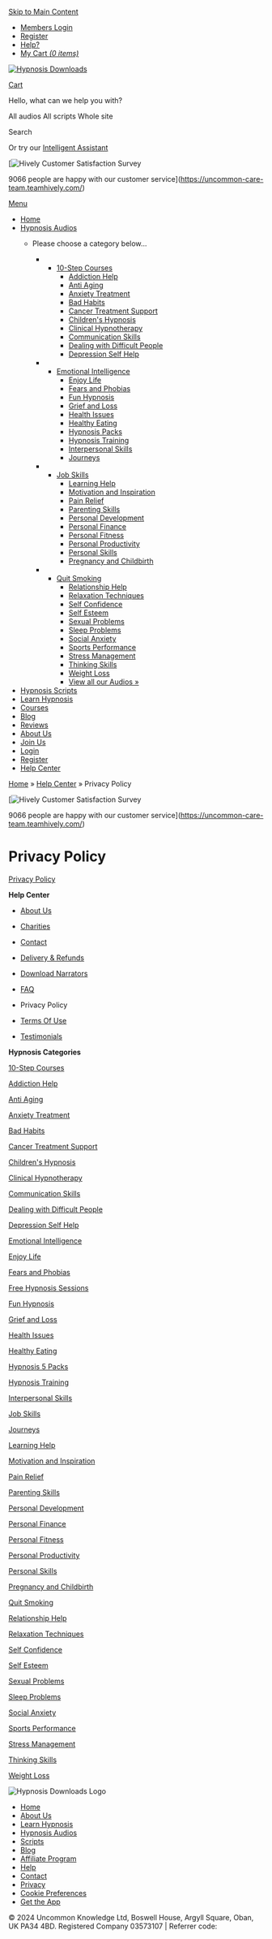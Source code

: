 [Skip to Main Content](#content)

* [Members Login](https://www.hypnosisdownloads.com/login)
* [Register](https://www.hypnosisdownloads.com/user/reg)
* [Help?](https://www.hypnosisdownloads.com/help-center)
* [My Cart _(0 items)_](https://www.hypnosisdownloads.com/cgi-bin/sgx2/shop.cgi?alt_page=shopping.html)

[![Hypnosis Downloads](//hdcdnsun2.r.worldssl.net/sites/www.hypnosisdownloads.com/themes/hypnosisnew/images/new/hd-logo-combined.png)](https://www.hypnosisdownloads.com/)

[Cart](https://www.hypnosisdownloads.com/cgi-bin/sgx2/shop.cgi?alt_page=shopping.html)

Hello, what can we help you with?

All audios All scripts Whole site

Search

Or try our [Intelligent Assistant](https://www.hypnosisdownloads.com/ai-assistant)

[![Hively Customer Satisfaction Survey](//hdcdnsun2.r.worldssl.net/sites/www.hypnosisdownloads.com/files/hively-badge.jpg)

9066 people are happy with our customer service](https://uncommon-care-team.teamhively.com/)

[Menu](#)

* [Home](https://www.hypnosisdownloads.com/)
* [Hypnosis Audios](https://www.hypnosisdownloads.com/all-downloads)
    * Please choose a category below...
        
        * * [10-Step Courses](https://www.hypnosisdownloads.com/10-steps)
            * [Addiction Help](https://www.hypnosisdownloads.com/addiction-help)
            * [Anti Aging](https://www.hypnosisdownloads.com/anti-aging)
            * [Anxiety Treatment](https://www.hypnosisdownloads.com/anxiety-treatment)
            * [Bad Habits](https://www.hypnosisdownloads.com/bad-habits)
            * [Cancer Treatment Support](https://www.hypnosisdownloads.com/cancer-treatment)
            * [Children's Hypnosis](https://www.hypnosisdownloads.com/hypnosis-for-children)
            * [Clinical Hypnotherapy](https://www.hypnosisdownloads.com/clinical-hypnotherapy)
            * [Communication Skills](https://www.hypnosisdownloads.com/communication-skills)
            * [Dealing with Difficult People](https://www.hypnosisdownloads.com/difficult-people)
            * [Depression Self Help](https://www.hypnosisdownloads.com/depression-self-help)
        * * [Emotional Intelligence](https://www.hypnosisdownloads.com/emotional-intelligence)
            * [Enjoy Life](https://www.hypnosisdownloads.com/enjoy-life)
            * [Fears and Phobias](https://www.hypnosisdownloads.com/fears-phobias)
            * [Fun Hypnosis](https://www.hypnosisdownloads.com/fun-hypnosis)
            * [Grief and Loss](https://www.hypnosisdownloads.com/grief-loss)
            * [Health Issues](https://www.hypnosisdownloads.com/health-issues)
            * [Healthy Eating](https://www.hypnosisdownloads.com/healthy-eating)
            * [Hypnosis Packs](https://www.hypnosisdownloads.com/hypnosis-packs)
            * [Hypnosis Training](https://www.hypnosisdownloads.com/hypnotherapist-courses)
            * [Interpersonal Skills](https://www.hypnosisdownloads.com/interpersonal-skills)
            * [Journeys](https://www.hypnosisdownloads.com/journeys)
        * * [Job Skills](https://www.hypnosisdownloads.com/job-skills)
            * [Learning Help](https://www.hypnosisdownloads.com/learning-help)
            * [Motivation and Inspiration](https://www.hypnosisdownloads.com/motivation-inspiration)
            * [Pain Relief](https://www.hypnosisdownloads.com/pain-relief)
            * [Parenting Skills](https://www.hypnosisdownloads.com/parenting-skills)
            * [Personal Development](https://www.hypnosisdownloads.com/personal-development)
            * [Personal Finance](https://www.hypnosisdownloads.com/personal-finance)
            * [Personal Fitness](https://www.hypnosisdownloads.com/personal-fitness)
            * [Personal Productivity](https://www.hypnosisdownloads.com/personal-productivity)
            * [Personal Skills](https://www.hypnosisdownloads.com/personal-skills)
            * [Pregnancy and Childbirth](https://www.hypnosisdownloads.com/pregnancy-childbirth)
        * * [Quit Smoking](https://www.hypnosisdownloads.com/quit-smoking)
            * [Relationship Help](https://www.hypnosisdownloads.com/relationship-problems)
            * [Relaxation Techniques](https://www.hypnosisdownloads.com/relaxation-techniques)
            * [Self Confidence](https://www.hypnosisdownloads.com/self-confidence)
            * [Self Esteem](https://www.hypnosisdownloads.com/self-esteem)
            * [Sexual Problems](https://www.hypnosisdownloads.com/sexual-problems)
            * [Sleep Problems](https://www.hypnosisdownloads.com/sleep-problems)
            * [Social Anxiety](https://www.hypnosisdownloads.com/social-anxiety)
            * [Sports Performance](https://www.hypnosisdownloads.com/sports-performance)
            * [Stress Management](https://www.hypnosisdownloads.com/stress-management)
            * [Thinking Skills](https://www.hypnosisdownloads.com/thinking-skills)
            * [Weight Loss](https://www.hypnosisdownloads.com/weight-loss)
            * [View all our Audios »](https://www.hypnosisdownloads.com/all-downloads)
* [Hypnosis Scripts](https://www.hypnosisdownloads.com/all-scripts)
* [Learn Hypnosis](https://www.hypnosisdownloads.com/learn-hypnosis)
* [Courses](https://www.hypnosisdownloads.com/hypnotherapist-courses)
* [Blog](https://www.hypnosisdownloads.com/blog)
* [Reviews](https://www.hypnosisdownloads.com/testimonials)
* [About Us](https://www.hypnosisdownloads.com/help-center/about-us)
* [Join Us](https://www.hypnosisdownloads.com/join)
* [Login](https://www.hypnosisdownloads.com/login)
* [Register](https://www.hypnosisdownloads.com/user/reg)
* [Help Center](https://www.hypnosisdownloads.com/help-center)

[Home](https://www.hypnosisdownloads.com/)  » [Help Center](https://www.hypnosisdownloads.com/help-center) » Privacy Policy 

[![Hively Customer Satisfaction Survey](//hdcdnsun2.r.worldssl.net/sites/www.hypnosisdownloads.com/files/hively-badge.jpg)

9066 people are happy with our customer service](https://uncommon-care-team.teamhively.com/)

Privacy Policy
==============

[Privacy Policy](https://www.iubenda.com/privacy-policy/757400 "Privacy Policy")

**Help Center**

* [About Us](https://www.hypnosisdownloads.com/help-center/about-us)
    
* [Charities](https://www.hypnosisdownloads.com/help-center/charities)
    
* [Contact](https://www.hypnosisdownloads.com/help-center/contact)
    
* [Delivery & Refunds](https://www.hypnosisdownloads.com/help-center/delivery-refunds)
    
* [Download Narrators](https://www.hypnosisdownloads.com/content/all-narrators)
    
* [FAQ](https://www.hypnosisdownloads.com/help-center)
    
* Privacy Policy
    
* [Terms Of Use](https://www.hypnosisdownloads.com/help-center/terms)
    
* [Testimonials](https://www.hypnosisdownloads.com/testimonials)
    

**Hypnosis Categories**

[10-Step Courses](https://www.hypnosisdownloads.com/10-steps)

[Addiction Help](https://www.hypnosisdownloads.com/addiction-help)

[Anti Aging](https://www.hypnosisdownloads.com/anti-aging)

[Anxiety Treatment](https://www.hypnosisdownloads.com/anxiety-treatment)

[Bad Habits](https://www.hypnosisdownloads.com/bad-habits)

[Cancer Treatment Support](https://www.hypnosisdownloads.com/cancer-treatment)

[Children's Hypnosis](https://www.hypnosisdownloads.com/hypnosis-for-children)

[Clinical Hypnotherapy](https://www.hypnosisdownloads.com/clinical-hypnotherapy)

[Communication Skills](https://www.hypnosisdownloads.com/communication-skills)

[Dealing with Difficult People](https://www.hypnosisdownloads.com/difficult-people)

[Depression Self Help](https://www.hypnosisdownloads.com/depression-self-help)

[Emotional Intelligence](https://www.hypnosisdownloads.com/emotional-intelligence)

[Enjoy Life](https://www.hypnosisdownloads.com/enjoy-life)

[Fears and Phobias](https://www.hypnosisdownloads.com/fears-phobias)

[Free Hypnosis Sessions](https://www.hypnosisdownloads.com/free-resources)

[Fun Hypnosis](https://www.hypnosisdownloads.com/fun-hypnosis)

[Grief and Loss](https://www.hypnosisdownloads.com/grief-loss)

[Health Issues](https://www.hypnosisdownloads.com/health-issues)

[Healthy Eating](https://www.hypnosisdownloads.com/healthy-eating)

[Hypnosis 5 Packs](https://www.hypnosisdownloads.com/hypnosis-packs)

[Hypnosis Training](https://www.hypnosisdownloads.com/hypnotherapist-courses)

[Interpersonal Skills](https://www.hypnosisdownloads.com/interpersonal-skills)

[Job Skills](https://www.hypnosisdownloads.com/job-skills)

[Journeys](https://www.hypnosisdownloads.com/journeys)

[Learning Help](https://www.hypnosisdownloads.com/learning-help)

[Motivation and Inspiration](https://www.hypnosisdownloads.com/motivation-inspiration)

[Pain Relief](https://www.hypnosisdownloads.com/pain-relief)

[Parenting Skills](https://www.hypnosisdownloads.com/parenting-skills)

[Personal Development](https://www.hypnosisdownloads.com/personal-development)

[Personal Finance](https://www.hypnosisdownloads.com/personal-finance)

[Personal Fitness](https://www.hypnosisdownloads.com/personal-fitness)

[Personal Productivity](https://www.hypnosisdownloads.com/personal-productivity)

[Personal Skills](https://www.hypnosisdownloads.com/personal-skills)

[Pregnancy and Childbirth](https://www.hypnosisdownloads.com/pregnancy-childbirth)

[Quit Smoking](https://www.hypnosisdownloads.com/quit-smoking)

[Relationship Help](https://www.hypnosisdownloads.com/relationship-problems)

[Relaxation Techniques](https://www.hypnosisdownloads.com/relaxation-techniques)

[Self Confidence](https://www.hypnosisdownloads.com/self-confidence)

[Self Esteem](https://www.hypnosisdownloads.com/self-esteem)

[Sexual Problems](https://www.hypnosisdownloads.com/sexual-problems)

[Sleep Problems](https://www.hypnosisdownloads.com/sleep-problems)

[Social Anxiety](https://www.hypnosisdownloads.com/social-anxiety)

[Sports Performance](https://www.hypnosisdownloads.com/sports-performance)

[Stress Management](https://www.hypnosisdownloads.com/stress-management)

[Thinking Skills](https://www.hypnosisdownloads.com/thinking-skills)

[Weight Loss](https://www.hypnosisdownloads.com/weight-loss)

![Hypnosis Downloads Logo](//hdcdnsun2.r.worldssl.net/sites/www.hypnosisdownloads.com/themes/hypnosisnew/images/new/footer-logo.png)

* [Home](https://www.hypnosisdownloads.com/)
* [About Us](https://www.hypnosisdownloads.com/help-center/about-us)
* [Learn Hypnosis](https://www.hypnosisdownloads.com/learn-hypnosis)
* [Hypnosis Audios](https://www.hypnosisdownloads.com/all-downloads)
* [Scripts](https://www.hypnosisdownloads.com/all-scripts)
* [Blog](https://www.hypnosisdownloads.com/blog)
* [Affiliate Program](https://www.hypnosisdownloads.com/affiliate-program)
* [Help](https://www.hypnosisdownloads.com/help-center)
* [Contact](https://www.hypnosisdownloads.com/help-center/contact "Contact")
* [Privacy](https://www.hypnosisdownloads.com/help-center/privacy)
* [Cookie Preferences](https://www.iubenda.com/privacy-policy/757400/cookie-policy)
* [Get the App](https://www.hypnosisdownloads.com/app)

© 2024 Uncommon Knowledge Ltd, Boswell House, Argyll Square, Oban, UK PA34 4BD. Registered Company 03573107 | Referrer code: